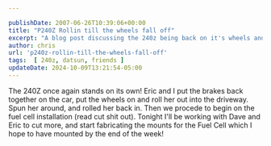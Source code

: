 ```yaml
---

publishDate: 2007-06-26T10:39:06+00:00
title: "P240Z Rollin till the wheels fall off"
excerpt: "A blog post discussing the 240z being back on it's wheels and rolling again, did the wheels fall off?"
author: chris
url: 'p240z-rollin-till-the-wheels-fall-off'
tags:  [ 240z, datsun, friends ] 
updateDate: 2024-10-09T13:21:54-05:00
---
```


The 240Z once again stands on its own! Eric and I put the brakes back together on the car, put the wheels on and roll her out into the driveway. Spun her around, and rolled her back in. Then we procede to begin on the fuel cell installation (read cut shit out). Tonight I'll be working with Dave and Eric to cut more, and start fabricating the mounts for the Fuel Cell which I hope to have mounted by the end of the week!
